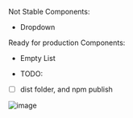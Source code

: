 Not Stable Components:
 - Dropdown

Ready for production Components:
- Empty List

- TODO:
- [ ] dist folder, and npm publish

![image](https://github.com/zainali99/ui-components/assets/9899154/bbd97522-bc7e-4d3b-a08d-90dc5f1656e3)
